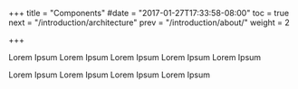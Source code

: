 +++
title = "Components"
#date = "2017-01-27T17:33:58-08:00"
toc = true
next = "/introduction/architecture"
prev = "/introduction/about/"
weight = 2

+++

Lorem Ipsum Lorem Ipsum Lorem Ipsum Lorem Ipsum Lorem Ipsum 


Lorem Ipsum Lorem Ipsum Lorem Ipsum Lorem Ipsum
